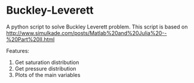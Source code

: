# Buckley-Leverett
A python script to solve Buckley Leverett problem.
This script is based on  http://www.simulkade.com/posts/Matlab%20and%20Julia%20--%20Part%20II.html

Features:
1. Get saturation distribution
2. Get pressure distribution
3. Plots of the main variables
